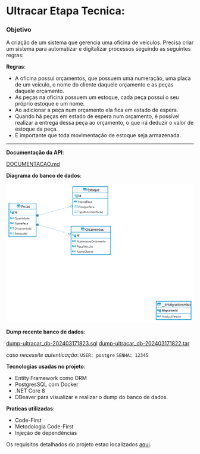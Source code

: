 # Ultracar Etapa Tecnica:

### Objetivo

A criação de um sistema que gerencia uma oficina de veículos.
Precisa criar um sistema para automatizar e digitalizar processos seguindo as seguintes regras:

**Regras**:

* A oficina possui orçamentos, que possuem uma numeração, uma placa de um veículo, o nome do cliente daquele orçamento e as peças daquele orçamento.
* As peças na oficina possuem um estoque, cada peça possui o seu próprio estoque e um nome.
* Ao adicionar a peça num orçamento ela fica em estado de espera.
* Quando há peças em estado de espera num orçamento, é possível realizar a entrega dessa peça ao orçamento, o que irá deduzir o valor de estoque da peça.
* É importante que toda movimentação de estoque seja armazenada.
---

**Documentação da API**:

[DOCUMENTACAO.md](/Repo/DOCUMENTACAO.md)

**Diagrama do banco de dados**:

![diagrama-ultracar-db](/Repo/ultracar_db_diagram.png)

**Dump recente banco de dados**:

[dump-ultracar_db-202403171823.sql](/Repo/dump-ultracar_db-202403171823.sql)
[dump-ultracar_db-202403171822.tar](/Repo/dump-ultracar_db-202403171822.tar)

_caso necessite autenticação_:
 `USER: postgre` 
 `SENHA: 12345`

**Tecnologias usadas no projeto**:

* Entity Framework como ORM
* PostgresSQL com Docker
* .NET Core 8
* DBeaver para visualizar e realizar o dump do banco de dados.

**Praticas utilizadas**:

* Code-First
* Metodologia Code-First
* Injeção de dependências

Os requisitos detalhados do projeto estao localizados [aqui](/Repo/REQUISITOS.md).
